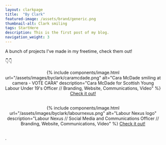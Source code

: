 ```yaml
---
layout: clarkpage
title:  "By Clark"
featured-image: /assets/brand/generic.png
thumbnail-alt: Clark smiling
tags: StartHere
description: This is the first post of my blog.
navigation_weight: 3
---
```


A bunch of projects I've made in my freetime, check them out! 

👇👇

<center>
{% include components/image.html url="/assets/images/byclark/caramcdade.png" alt="Cara McDade smiling at camera - VOTE CARA" description="Cara McDade for Scottish Young Labour Under 19's Officer // Branding, Website, Communications, Video" %}
<a class="btn btn-primary" href="https://caramcdade.com">Check it out!</a>

<div style="margin-bottom: 30px"></div>
{% include components/image.html url="/assets/images/byclark/labournexus.png" alt="Labour Nexus logo" description="Labour Nexus // Social Media and Communications Officer // Branding, Website, Communications, Video" %}
<a class="btn btn-primary" href="https://labournexus.org.uk">Check it out!</a>
<div style="margin-bottom: 30px"></div>

<!---
{% include components/image.html url="/assets/images/byclark/labournexus.png" alt"Tommy Kirkwood for Labour Youth Rep on NEC" description="Tommy Kirkwood for Labour Youth Rep on the NEC // Branding, Website, Communications, Video, Strategy" %}
<a class="btn btn-primary" href="https://labournexus.org.uk">Check it out!</a>

-->
</center>
.